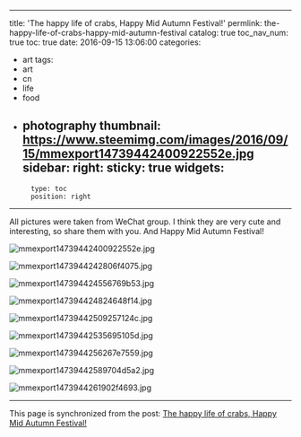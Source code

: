 
---
title: 'The happy life of crabs, Happy Mid Autumn Festival!'
permlink: the-happy-life-of-crabs-happy-mid-autumn-festival
catalog: true
toc_nav_num: true
toc: true
date: 2016-09-15 13:06:00
categories:
- art
tags:
- art
- cn
- life
- food
- photography
thumbnail: https://www.steemimg.com/images/2016/09/15/mmexport14739442400922552e.jpg
sidebar:
    right:
        sticky: true
widgets:
    -
        type: toc
        position: right
---


All pictures were taken from WeChat group.
I think they are very cute and interesting, so share them with you.
And Happy Mid Autumn Festival!

![mmexport14739442400922552e.jpg](https://www.steemimg.com/images/2016/09/15/mmexport14739442400922552e.jpg)

![mmexport1473944242806f4075.jpg](https://www.steemimg.com/images/2016/09/15/mmexport1473944242806f4075.jpg)

![mmexport147394424556769b53.jpg](https://www.steemimg.com/images/2016/09/15/mmexport147394424556769b53.jpg)

![mmexport147394424824648f14.jpg](https://www.steemimg.com/images/2016/09/15/mmexport147394424824648f14.jpg)

![mmexport14739442509257124c.jpg](https://www.steemimg.com/images/2016/09/15/mmexport14739442509257124c.jpg)

![mmexport14739442535695105d.jpg](https://www.steemimg.com/images/2016/09/15/mmexport14739442535695105d.jpg)

![mmexport1473944256267e7559.jpg](https://www.steemimg.com/images/2016/09/15/mmexport1473944256267e7559.jpg)

![mmexport14739442589704d5a2.jpg](https://www.steemimg.com/images/2016/09/15/mmexport14739442589704d5a2.jpg)

![mmexport1473944261902f4693.jpg](https://www.steemimg.com/images/2016/09/15/mmexport1473944261902f4693.jpg)

- - -

This page is synchronized from the post: [The happy life of crabs, Happy Mid Autumn Festival!](https://steemit.com/@oflyhigh/the-happy-life-of-crabs-happy-mid-autumn-festival)
